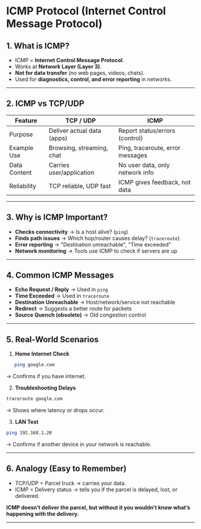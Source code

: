 # ICMP Protocol (Internet Control Message Protocol)

## 1. What is ICMP?
- ICMP = **Internet Control Message Protocol**.
- Works at **Network Layer (Layer 3)**.
- **Not for data transfer** (no web pages, videos, chats).
- Used for **diagnostics, control, and error reporting** in networks.

---

## 2. ICMP vs TCP/UDP
| Feature           | TCP / UDP                  | ICMP                              |
|-------------------|----------------------------|-----------------------------------|
| Purpose           | Deliver actual data (apps) | Report status/errors (control)    |
| Example Use       | Browsing, streaming, chat  | Ping, traceroute, error messages  |
| Data Content      | Carries user/application   | No user data, only network info   |
| Reliability       | TCP reliable, UDP fast     | ICMP gives feedback, not data     |

---

## 3. Why is ICMP Important?
- **Checks connectivity** → Is a host alive? (`ping`)
- **Finds path issues** → Which hop/router causes delay? (`traceroute`)
- **Error reporting** → "Destination unreachable", "Time exceeded"
- **Network monitoring** → Tools use ICMP to check if servers are up

---

## 4. Common ICMP Messages
- **Echo Request / Reply** → Used in `ping`
- **Time Exceeded** → Used in `traceroute`
- **Destination Unreachable** → Host/network/service not reachable
- **Redirect** → Suggests a better route for packets
- **Source Quench (obsolete)** → Old congestion control

---

## 5. Real-World Scenarios
1. **Home Internet Check**
```bash
   ping google.com
```
→ Confirms if you have internet.

2. **Troubleshooting Delays**

```bash
traceroute google.com
```
→ Shows where latency or drops occur.

3. **LAN Test**

```bash
ping 192.168.1.20
```
→ Confirms if another device in your network is reachable.

---

## 6. Analogy (Easy to Remember)

- TCP/UDP = Parcel truck → carries your data.
- ICMP = Delivery status → tells you if the parcel is delayed, lost, or delivered.

 **ICMP doesn’t deliver the parcel, but without it you wouldn’t know what’s happening with the delivery.**

 ---
